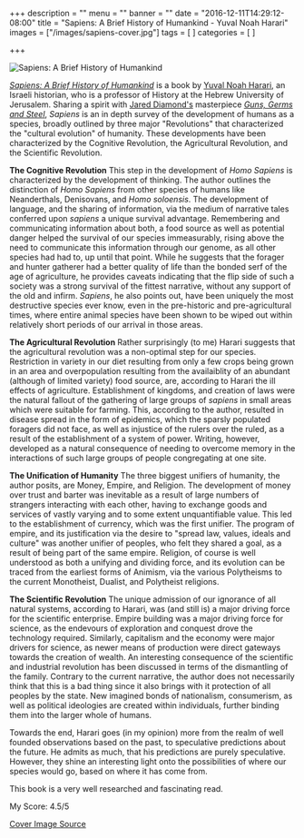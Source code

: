 +++
description = ""
menu = ""
banner = ""
date = "2016-12-11T14:29:12-08:00"
title = "Sapiens: A Brief History of Humankind - Yuval Noah Harari"
images = ["/images/sapiens-cover.jpg"]
tags = [
]
categories = [
]

+++

![Sapiens: A Brief History of Humankind](/images/sapiens-cover.jpg)

[*Sapiens: A Brief History of Humankind*](https://www.amazon.com/Sapiens-Humankind-Yuval-Noah-Harari/dp/0062316095) is a book by [Yuval Noah Harari](http://www.ynharari.com/), an Israeli historian, who is a professor of History at the Hebrew University of Jerusalem. 
Sharing a spirit with [Jared Diamond's](http://www.jareddiamond.org/Jared_Diamond/Welcome.html) masterpiece [*Guns, Germs and Steel*](https://www.amazon.com/Guns-Germs-Steel-Fates-Societies/dp/0393317552), *Sapiens* is an in depth survey of the development of humans as a species, broadly outlined by three major "Revolutions" that characterized the "cultural evolution" of humanity.
These developments have been characterized by the Cognitive Revolution, the Agricultural Revolution, and the Scientific Revolution.

**The Cognitive Revolution**
This step in the development of *Homo Sapiens* is characterized by the development of thinking. The author outlines the distinction of *Homo Sapiens* from other species of humans like Neanderthals, Denisovans, and *Homo soloensis*. The development of language, and the sharing of information, via the medium of narrative tales conferred upon *sapiens* a unique survival advantage. Remembering and communicating information about both, a food source as well as potential danger helped the survival of our species immeasurably, rising above the need to communicate this information through our genome, as all other species had had to, up until that point. While he suggests that the forager and hunter gatherer had a better quality of life than the bonded serf of the age of agriculture, he provides caveats indicating that the flip side of such a society was a strong survival of the fittest narrative, without any support of the old and infirm. *Sapiens*, he also points out, have been uniquely the most destructive species ever know, even in the pre-historic and pre-agricultural times, where entire animal species have been shown to be wiped out within relatively short periods of our arrival in those areas.

**The Agricultural Revolution**
Rather surprisingly (to me) Harari suggests that the agricultural revolution was a non-optimal step for our species. Restriction in variety in our diet resulting from only a few crops being grown in an area and overpopulation resulting from the availaiblity of an abundant (although of limited variety) food source, are, according to Harari the ill effects of agriculture. Establishment of kingdoms, and creation of laws were the natural fallout of the gathering of large groups of *sapiens* in small areas which were suitable for farming. This, according to the author, resulted in disease spread in the form of epidemics, which the sparsly populated foragers did not face, as well as injustice of the rulers over the ruled, as a result of the establishment of a system of power. Writing, however, developed as a natural consequence of needing to overcome memory in the interactions of such large groups of people congregating at one site. 

**The Unification of Humanity**
The three biggest unifiers of humanity, the author posits, are Money, Empire, and Religion. The development of money over trust and barter was inevitable as a result of large numbers of strangers interacting with each other, having to exchange goods and services of vastly varying and to some extent unquantifiable value. This led to the establishment of currency, which was the first unifier. The program of empire, and its justification via the desire to "spread law, values, ideals and culture" was another unifier of peoples, who felt they shared a goal, as a result of being part of the same empire. Religion, of course is well understood as both a unifying and dividing force, and its evolution can be traced from the earliest forms of Animism, via the various Polytheisms to the current Monotheist, Dualist, and Polytheist religions.

**The Scientific Revolution**
The unique admission of our ignorance of all natural systems, according to Harari, was (and still is) a major driving force for the scientific enterprise. Empire building was a major driving force for science, as the endevours of exploration and conquest drove the technology required. Similarly, capitalism and the economy were major drivers for science, as newer means of production were direct gateways towards the creation of wealth. An interesting consequence of the scientific and industrial revolution has been discussed in terms of the dismantling of the family. Contrary to the current narrative, the author does not necessarily think that this is a bad thing since it also brings with it protection of all peoples by the state. New imagined bonds of nationalism, consumerism, as well as political ideologies are created within individuals, further binding them into the larger whole of humans. 

Towards the end, Harari goes (in my opinion) more from the realm of well founded observations based on the past, to speculative predictions about the future. He admits as much, that his predictions are purely speculative. However, they shine an interesting light onto the possibilities of where our species would go, based on where it has come from. 

This book is a very well researched and fascinating read. 

My Score: 4.5/5

[Cover Image Source](https://images-na.ssl-images-amazon.com/images/I/51xwPegEzlL._SX333_BO1,204,203,200_.jpg)
